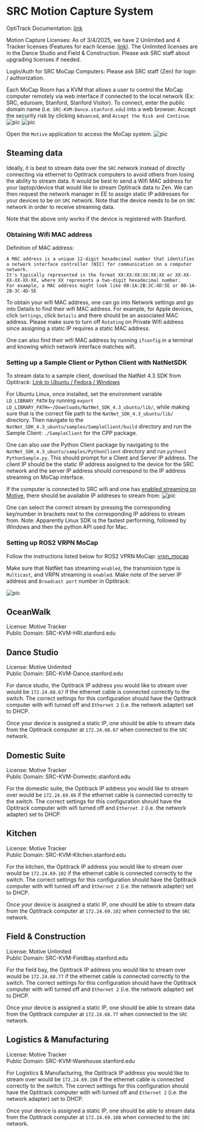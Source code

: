 # SRC Motion Capture System
OptiTrack Documentation: [link](https://docs.optitrack.com/)

Motion Capture Licenses: As of 3/4/2025, we have 2 Unlimited and 4 Tracker licenses (Features for each license: [link](https://optitrack.com/software/motive/pricing.html)). The Unlimited licenses are in the Dance Studio and Field & Construction. Please ask SRC staff about upgrading licenses if needed.

Login/Auth for SRC MoCap Computers: Please ask SRC staff (Zen) for login / authorization.

Each MoCap Room has a KVM that allows a user to control the MoCap computer remotely via web interface if connected to the local network (Ex: SRC, eduroam, Stanford, Stanford Visitor). To connect, enter the public domain name (i.e. ```SRC-KVM-Dance.stanford.edu```) into a web browser. Accept the security risk by clicking ```Advanced```, and ```Accept the Risk and Continue```.
![pic](/images/security.png "Security")
![pic](/images/tiny_pilot.png "Tiny Pilot")

Open the ```Motive``` application to access the MoCap system.
![pic](/images/motive_1.png "Motive 1")

## Steaming data
Ideally, it is best to stream data over the ```SRC``` network instead of directly connecting via ethernet to Optitrack computers to avoid others from losing the ability to stream data. It would be best to send a Wifi MAC address for your laptop/device that would like to stream Optitrack data to Zen. We can then request the network manager in EE to assign static IP addresses for your devices to be on ```SRC``` network. Note that the device needs to be on ```SRC``` network in order to receive streaming data.

Note that the above only works if the device is registered with Stanford.

### Obtaining Wifi MAC address
Definition of MAC address:
```
A MAC address is a unique 12-digit hexadecimal number that identifies a network interface controller (NIC) for communication on a computer network.
It's typically represented in the format XX:XX:XX:XX:XX:XX or XX-XX-XX-XX-XX-XX, where XX represents a two-digit hexadecimal number.
For example, a MAC address might look like 00:1A:2B:3C:4D:5E or 00-1A-2B-3C-4D-5E
```
To obtain your wifi MAC address, one can go into Network settings and go into Details to find their wifi MAC address. For example, for Apple devices, click ```Settings```, click ```Details``` and there should be an associated MAC address. Please make sure to turn off ```Rotating``` on Private Wifi address since assigning a static IP requires a static MAC address.

One can also find their wifi MAC address by running ```ifconfig``` in a terminal and knowing which network interface matches wifi.

### Setting up a Sample Client or Python Client with NatNetSDK
To stream data to a sample client, download the NatNet 4.3 SDK from Optitrack: [Link to Ubuntu / Fedora / Windows](https://optitrack.com/support/downloads/developer-tools.html)

For Ubuntu Linux, once installed, set the environment variable ```LD_LIBRARY_PATH``` by running ```export LD_LIBRARY_PATH=~/Downloads/NatNet_SDK_4.3_ubuntu/lib/```, while making sure that is the correct file path to the ```NatNet_SDK_4.3_ubuntu/lib/``` directory. Then navigate to the ```NatNet_SDK_4.3_ubuntu/samples/SampleClient/build``` directory and run the Sample Client: ```./SampleClient``` for the CPP package. 

One can also use the Python Client package by navigating to the ```NatNet_SDK_4.3_ubuntu/samples/PythonClient``` directory and run ```python3 PythonSample.py```. This should prompt for a Client and Server IP address. The client IP should be the static IP address assigned to the device for the SRC network and the server IP address should correspond to the IP address streaming on MoCap interface.

If the computer is connected to SRC wifi and one has [enabled streaming on Motive](https://docs.optitrack.com/motive/data-streaming#streaming-settings), there should be available IP addreses to stream from:
![pic](/images/sampleclientstream1.png "SampleClient Stream")

One can select the correct stream by pressing the corresponding key/number in brackets next to the corresponding IP address to stream from. Note: Apparently Linux SDK is the fastest performing, followed by Windows and then the python API used for Mac.

### Setting up ROS2 VRPN MoCap
Follow the instructions listed below for ROS2 VPRN MoCap: [vrpn_mocap](https://github.com/alvinsunyixiao/vrpn_mocap)

Make sure that NatNet has streaming ```enabled```, the transmision type is ```Multicast```, and VRPN streaming is ```enabled```. Make note of the server IP address and ```Broadcast port``` number in Optitrack: 

![pic](/images/vrpn_image.png "VPRN Enabled Streaming")



## OceanWalk
License: Motive Tracker\
Public Domain: SRC-KVM-HRI.stanford.edu

## Dance Studio
License: Motive Unlimited\
Public Domain: SRC-KVM-Dance.stanford.edu

For dance studio, the Optitrack IP address you would like to stream over would be ```172.24.68.67``` if the ethernet cable is connected correctly to the switch. The correct settings for this configuration should have the Optitrack computer with wifi turned off and ```Ethernet 2``` (i.e. the network adapter) set to DHCP.

Once your device is assigned a static IP, one should be able to stream data from the Optitrack computer at ```172.24.68.67``` when connected to the ```SRC``` network.

## Domestic Suite
License: Motive Tracker\
Public Domain: SRC-KVM-Domestic.stanford.edu

For the domestic suite, the Optitrack IP address you would like to stream over would be ```172.24.69.66``` if the ethernet cable is connected correctly to the switch. The correct settings for this configuration should have the Optitrack computer with wifi turned off and ```Ethernet 2``` (i.e. the network adapter) set to DHCP.

## Kitchen
License: Motive Tracker\
Public Domain: SRC-KVM-Kitchen.stanford.edu

For the kitchen, the Optitrack IP address you would like to stream over would be ```172.24.69.102``` if the ethernet cable is connected correctly to the switch. The correct settings for this configuration should have the Optitrack computer with wifi turned off and ```Ethernet 2``` (i.e. the network adapter) set to DHCP.

Once your device is assigned a static IP, one should be able to stream data from the Optitrack computer at ```172.24.69.102``` when connected to the ```SRC``` network.


## Field & Construction
License: Motive Unlimited\
Public Domain: SRC-KVM-Fieldbay.stanford.edu

For the field bay, the Optitrack IP address you would like to stream over would be ```172.24.68.77``` if the ethernet cable is connected correctly to the switch. The correct settings for this configuration should have the Optitrack computer with wifi turned off and ```Ethernet 2``` (i.e. the network adapter) set to DHCP.

Once your device is assigned a static IP, one should be able to stream data from the Optitrack computer at ```172.24.68.77``` when connected to the ```SRC``` network.

## Logistics & Manufacturing
License: Motive Tracker\
Public Domain: SRC-KVM-Warehouse.stanford.edu

For Logistics & Manufacturing, the Optitrack IP address you would like to stream over would be ```172.24.69.108``` if the ethernet cable is connected correctly to the switch. The correct settings for this configuration should have the Optitrack computer with wifi turned off and ```Ethernet 2``` (i.e. the network adapter) set to DHCP.

Once your device is assigned a static IP, one should be able to stream data from the Optitrack computer at ```172.24.69.108``` when connected to the ```SRC``` network.
